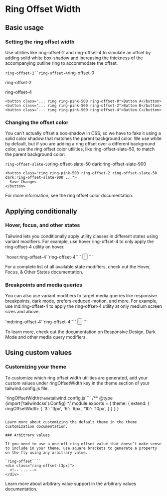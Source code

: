 # Ring Offset Width

## ​Basic usage

### ​Setting the ring offset width

Use utilities like ring-offset-2 and ring-offset-4 to simulate an offset by adding solid white box-shadow and increasing the thickness of the accompanying outline ring to accommodate the offset.

`ring-offset-2``ring-offset-4`ring-offset-0

ring-offset-2

ring-offset-4

```
<button class="... ring ring-pink-500 ring-offset-0">Button A</button>
<button class="... ring ring-pink-500 ring-offset-2">Button B</button>
<button class="... ring ring-pink-500 ring-offset-4">Button C</button>
```

### ​Changing the offset color

You can’t actually offset a box-shadow in CSS, so we have to fake it using a solid color shadow that matches the parent background color. We use white by default, but if you are adding a ring offset over a different background color, use the ring offset color utilities, like ring-offset-slate-50, to match the parent background color:

`ring-offset-slate-50`ring-offset-slate-50
dark:ring-offset-slate-900

```
<button class="ring ring-pink-500 ring-offset-2 ring-offset-slate-50 dark:ring-offset-slate-900 ...">
  Save Changes
</button>
```

For more information, see the ring offset color documentation.

## ​Applying conditionally

### ​Hover, focus, and other states

Tailwind lets you conditionally apply utility classes in different states using variant modifiers. For example, use hover:ring-offset-4 to only apply the ring-offset-4 utility on hover.

`hover:ring-offset-4``ring-offset-4````
<button class="ring-2 ring-offset-2 hover:ring-offset-4">
  <!-- ... -->
</button>
```

For a complete list of all available state modifiers, check out the Hover, Focus, & Other States documentation.

### ​Breakpoints and media queries

You can also use variant modifiers to target media queries like responsive breakpoints, dark mode, prefers-reduced-motion, and more. For example, use md:ring-offset-4 to apply the ring-offset-4 utility at only medium screen sizes and above.

`md:ring-offset-4``ring-offset-4````
<button class="ring-2 ring-offset-2 md:ring-offset-4">
  <!-- ... -->
</button>
```

To learn more, check out the documentation on Responsive Design, Dark Mode and other media query modifiers.

## ​Using custom values

### ​Customizing your theme

To customize which ring offset width utilities are generated, add your custom values under ringOffsetWidth key in the theme section of your tailwind.config.js file.

`ringOffsetWidth``theme``tailwind.config.js````
/** @type {import('tailwindcss').Config} */
module.exports = {
  theme: {
    extend: {
      ringOffsetWidth: {
        '3': '3px',
        '6': '6px',
        '10': '10px',
      }
    }
  }
}
```

Learn more about customizing the default theme in the theme customization documentation.

### ​Arbitrary values

If you need to use a one-off ring-offset value that doesn’t make sense to include in your theme, use square brackets to generate a property on the fly using any arbitrary value.

`ring-offset````
<div class="ring-offset-[3px]">
  <!-- ... -->
</div>
```

Learn more about arbitrary value support in the arbitrary values documentation.

